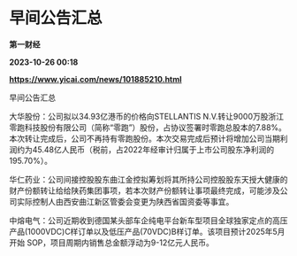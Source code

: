 # 早间公告汇总
**第一财经**

**2023-10-26 00:18**

**https://www.yicai.com/news/101885210.html**

早间公告汇总

大华股份：公司拟以34.93亿港币的价格向STELLANTIS N.V.转让9000万股浙江零跑科技股份有限公司（简称“零跑”）股份，占协议签署时零跑总股本的7.88%。本次转让完成后，公司不再持有零跑股份。本次交易完成后预计将增加公司当期利润约为45.48亿人民币（税前，占2022年经审计归属于上市公司股东净利润的195.70%）。

华仁药业：公司间接控股股东曲江金控拟筹划将其所持公司控股股东天授大健康的财产份额转让给给陕药集团事项，若本次财产份额转让事项最终完成，可能涉及公司实际控制人由西安曲江新区管委会变更为陕西省国资委等事宜。

中熔电气：公司近期收到德国某头部车企纯电平台新车型项目全球独家定点的高压产品(1000VDC)C样订单以及低压产品(70VDC)B样订单。该项目预计2025年5月开始 SOP，项目周期内销售总金额浮动为9-12亿元人民币。